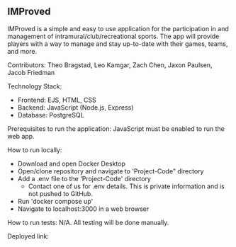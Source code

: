 ## IMProved
IMProved is a simple and easy to use application for the participation in and management of intramural/club/recreational sports. The app will provide players with a way to manage and stay up-to-date with their games, teams, and more.

Contributors: Theo Bragstad, Leo Kamgar, Zach Chen, Jaxon Paulsen, Jacob Friedman

Technology Stack: 
- Frontend: EJS, HTML, CSS
- Backend: JavaScript (Node.js, Express)
- Database: PostgreSQL

Prerequisites to run the application: JavaScript must be enabled to run the web app.

How to run locally: 
- Download and open Docker Desktop
- Open/clone repository and navigate to 'Project-Code" directory
- Add a .env file to the 'Project-Code' directory
  - Contact one of us for .env details. This is private information and is not pushed to GitHub.
- Run 'docker compose up'
- Navigate to localhost:3000 in a web browser

How to run tests: N/A. All testing will be done manually.

Deployed link: 

